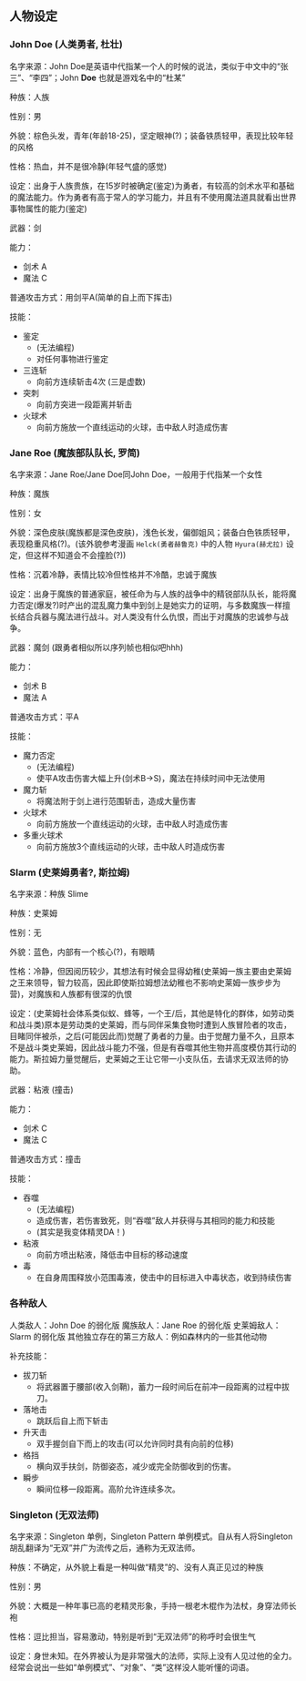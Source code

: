 ## 人物设定

### John Doe (人类勇者, 杜壮)

名字来源：John Doe是英语中代指某一个人的时候的说法，类似于中文中的“张三”、“李四”；John **Doe** 也就是游戏名中的“杜某”

种族：人族

性别：男

外貌：棕色头发，青年(年龄18-25)，坚定眼神(?)；装备铁质轻甲，表现比较年轻的风格

性格：热血，并不是很冷静(年轻气盛的感觉)

设定：出身于人族贵族，在15岁时被确定(鉴定)为勇者，有较高的剑术水平和基础的魔法能力。作为勇者有高于常人的学习能力，并且有不使用魔法道具就看出世界事物属性的能力(鉴定)

武器：剑

能力：
+ 剑术 A
+ 魔法 C

普通攻击方式：用剑平A(简单的自上而下挥击)

技能：
+ 鉴定
  + (无法编程)
  + 对任何事物进行鉴定
+ 三连斩
  + 向前方连续斩击4次 (三是虚数)
+ 突刺
  + 向前方突进一段距离并斩击
+ 火球术
  + 向前方施放一个直线运动的火球，击中敌人时造成伤害

### Jane Roe (魔族部队队长, 罗简)

名字来源：Jane Roe/Jane Doe同John Doe，一般用于代指某一个女性

种族：魔族

性别：女

外貌：深色皮肤(魔族都是深色皮肤)，浅色长发，偏御姐风；装备白色铁质轻甲，表现稳重风格(?)。(该外貌参考漫画 `Helck(勇者赫鲁克)` 中的人物 `Hyura(赫尤拉)` 设定，但这样不知道会不会撞脸(?))

性格：沉着冷静，表情比较冷但性格并不冷酷，忠诚于魔族

设定：出身于魔族的普通家庭，被任命为与人族的战争中的精锐部队队长，能将魔力否定(爆发?)时产出的混乱魔力集中到剑上是她实力的证明，与多数魔族一样擅长结合兵器与魔法进行战斗。对人类没有什么仇恨，而出于对魔族的忠诚参与战争。

武器：魔剑 (跟勇者相似所以序列帧也相似吧hhh)

能力：
+ 剑术 B
+ 魔法 A

普通攻击方式：平A

技能：
+ 魔力否定
  + (无法编程)
  + 使平A攻击伤害大幅上升(剑术B->S)，魔法在持续时间中无法使用
+ 魔力斩
  + 将魔法附于剑上进行范围斩击，造成大量伤害
+ 火球术
  + 向前方施放一个直线运动的火球，击中敌人时造成伤害
+ 多重火球术
  + 向前方施放3个直线运动的火球，击中敌人时造成伤害

### Slarm (史莱姆勇者?, 斯拉姆)

名字来源：种族 Slime

种族：史莱姆

性别：无

外貌：蓝色，内部有一个核心(?)，有眼睛

性格：冷静，但因阅历较少，其想法有时候会显得幼稚(史莱姆一族主要由史莱姆之王来领导，智力较高，因此即使斯拉姆想法幼稚也不影响史莱姆一族步步为营)，对魔族和人族都有很深的仇恨

设定：(史莱姆社会体系类似蚁、蜂等，一个王/后，其他是特化的群体，如劳动类和战斗类)原本是劳动类的史莱姆，而与同伴采集食物时遭到人族冒险者的攻击，目睹同伴被杀，之后(可能因此而)觉醒了勇者的力量。由于觉醒力量不久，且原本不是战斗类史莱姆，因此战斗能力不强，但是有吞噬其他生物并高度模仿其行动的能力。斯拉姆力量觉醒后，史莱姆之王让它带一小支队伍，去请求无双法师的协助。

武器：粘液 (撞击)

能力：
+ 剑术 C
+ 魔法 C

普通攻击方式：撞击

技能：
+ 吞噬
  + (无法编程)
  + 造成伤害，若伤害致死，则“吞噬”敌人并获得与其相同的能力和技能
  + (其实是我变体精灵DA！)
+ 粘液
  + 向前方喷出粘液，降低击中目标的移动速度
+ 毒
  + 在自身周围释放小范围毒液，使击中的目标进入中毒状态，收到持续伤害

### 各种敌人

人类敌人：John Doe 的弱化版
魔族敌人：Jane Roe 的弱化版
史莱姆敌人：Slarm 的弱化版
其他独立存在的第三方敌人：例如森林内的一些其他动物

补充技能：
+ 拔刀斩
  + 将武器置于腰部(收入剑鞘)，蓄力一段时间后在前冲一段距离的过程中拔刀。
+ 落地击
  + 跳跃后自上而下斩击
+ 升天击
  + 双手握剑自下而上的攻击(可以允许同时具有向前的位移)
+ 格挡
  + 横向双手扶剑，防御姿态，减少或完全防御收到的伤害。
+ 瞬步
  + 瞬间位移一段距离。高阶允许连续多次。


### Singleton (无双法师)

名字来源：Singleton 单例，Singleton Pattern 单例模式。自从有人将Singleton胡乱翻译为“无双”并广为流传之后，通称为无双法师。

种族：不确定，从外貌上看是一种叫做“精灵”的、没有人真正见过的种族

性别：男

外貌：大概是一种年事已高的老精灵形象，手持一根老木棍作为法杖，身穿法师长袍

性格：逗比担当，容易激动，特别是听到“无双法师”的称呼时会很生气

设定：身世未知。在外界被认为是非常强大的法师，实际上没有人见过他的全力。经常会说出一些如“单例模式”、“对象”、“类”这样没人能听懂的词语。